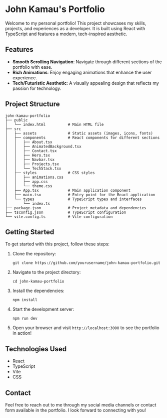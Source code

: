# John Kamau's Portfolio

Welcome to my personal portfolio! This project showcases my skills, projects, and experiences as a developer. It is built using React with TypeScript and features a modern, tech-inspired aesthetic.

## Features

- **Smooth Scrolling Navigation**: Navigate through different sections of the portfolio with ease.
- **Rich Animations**: Enjoy engaging animations that enhance the user experience.
- **Tech/Futuristic Aesthetic**: A visually appealing design that reflects my passion for technology.

## Project Structure

```
john-kamau-portfolio
├── public
│   └── index.html          # Main HTML file
├── src
│   ├── assets              # Static assets (images, icons, fonts)
│   ├── components          # React components for different sections
│   │   ├── About.tsx
│   │   ├── AnimatedBackground.tsx
│   │   ├── Contact.tsx
│   │   ├── Hero.tsx
│   │   ├── Navbar.tsx
│   │   ├── Projects.tsx
│   │   └── TechStack.tsx
│   ├── styles              # CSS styles
│   │   ├── animations.css
│   │   ├── app.css
│   │   └── theme.css
│   ├── App.tsx             # Main application component
│   ├── main.tsx            # Entry point for the React application
│   └── types               # TypeScript types and interfaces
│       └── index.ts
├── package.json            # Project metadata and dependencies
├── tsconfig.json           # TypeScript configuration
└── vite.config.ts          # Vite configuration
```

## Getting Started

To get started with this project, follow these steps:

1. Clone the repository:
   ```
   git clone https://github.com/yourusername/john-kamau-portfolio.git
   ```

2. Navigate to the project directory:
   ```
   cd john-kamau-portfolio
   ```

3. Install the dependencies:
   ```
   npm install
   ```

4. Start the development server:
   ```
   npm run dev
   ```

5. Open your browser and visit `http://localhost:3000` to see the portfolio in action!

## Technologies Used

- React
- TypeScript
- Vite
- CSS

## Contact

Feel free to reach out to me through my social media channels or contact form available in the portfolio. I look forward to connecting with you!